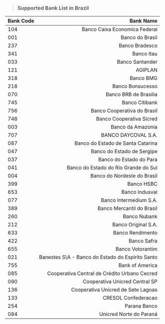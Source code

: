 >### Supported Bank List in Brazil

Bank Code | Bank Name
:--- | ---:
104 | Banco Caixa Economica Federal
001 | Banco do Brasil
237 | Banco Bradesco
341 | Banco Itau
033 | Banco Santander
121 | AGIPLAN
318 | Banco BMG
218 | Banco Bonsucesso
070 | Banco BRB de Brasília
745 | Banco Citibank
756 | Banco Cooperativa do Brasil
748 | Banco Cooperativa Sicred
003 | Banco da Amazonia
707 | BANCO DAYCOVAL S.A.
087 | Banco do Estado de Santa Catarina
047 | Banco do Estado de Sergipe
037 | Banco do Estado do Para
041 | Banco do Estado do Rio Grande do Sul
004 | Banco do Nordeste do Brasil
399 | Banco HSBC
653 | Banco Indusval
077 | Banco Intermedium S.A.
389 | Banco Mercantil do Brasil
260 | Banco Nubank
212 | Banco Original S.A.
633 | Banco Rendimento
422 | Banco Safra
655 | Banco Votorantim
021 | Banestes S\A - Banco do Estado do Espírito Santo
755 | Bank of America
085 | Cooperativa Central de Crédito Urbano Cecred
090 | Cooperativa Unicred Central SP
136 | Cooperativa Unicred de Sete Lagoas
133 | CRESOL Confederacao
254 |  Parana Banco
084 | Unicred Norte do Paraná
